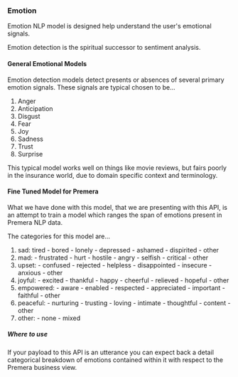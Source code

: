 ﻿### Emotion

Emotion NLP model is designed help understand the user's emotional signals.

Emotion detection is the spiritual successor to sentiment analysis.

#### General Emotional Models
Emotion detection models detect presents or absences of several primary emotion signals.
These signals are typical chosen to be...

1) Anger
2) Anticipation
3) Disgust
4) Fear
4) Joy
5) Sadness
6) Trust
7) Surprise


This typical model works well on things like movie reviews, but fairs poorly in the
insurance world, due to domain specific context and terminology.


#### Fine Tuned Model for Premera

What we have done with this model, that we are presenting with this API, is an
attempt to train a model which ranges the span of emotions present in
Premera NLP data.

The categories for this model are...

1) sad: tired - bored - lonely - depressed - ashamed - dispirited - other
2) mad: - frustrated - hurt - hostile - angry - selfish - critical - other
3) upset: - confused - rejected - helpless - disappointed - insecure - anxious - other
4) joyful: - excited - thankful - happy - cheerful - relieved - hopeful - other
5) empowered: - aware - enabled - respected - appreciated - important - faithful - other
6) peaceful: - nurturing - trusting - loving - intimate - thoughtful - content - other
7) other: - none - mixed

##### Where to use
If your payload to this API is an utterance you can expect back a detail
categorical breakdown of emotions contained within it with respect to the Premera
business view.


